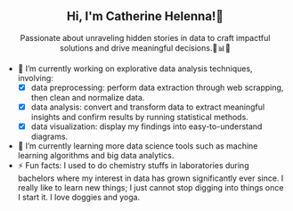 <div align="center">

## Hi, I'm Catherine Helenna!👋

Passionate about unraveling hidden stories in data to craft impactful solutions and drive meaningful decisions.🚀📊✨
</div>

- 🔭 I’m currently working on explorative data analysis techniques, involving:
    - [x] data preprocessing: perform data extraction through web scrapping, then clean and normalize data.
    - [x] data analysis: convert and transform data to extract meaningful insights and confirm results by running statistical methods.
    - [x] data visualization: display my findings into easy-to-understand diagrams.
- 🌱 I’m currently learning more data science tools such as machine learning algorithms and big data analytics.
- ⚡ Fun facts: I used to do chemistry stuffs in laboratories during bachelors where my interest in data has grown significantly ever since. I really like to learn new things; I just cannot stop digging into things once I start it. I love doggies and yoga.
